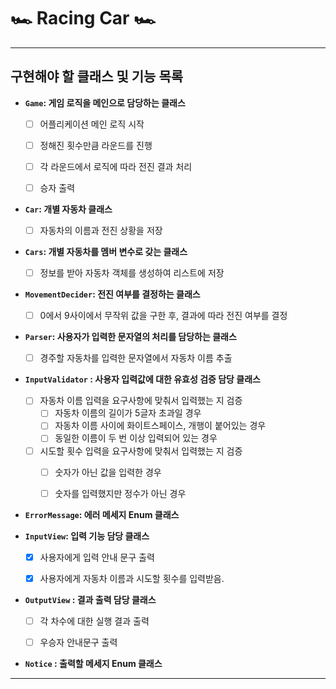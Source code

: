 #  🏎 Racing Car 🏎 

---

## 구현해야 할 클래스 및 기능 목록


- **```Game```: 게임 로직을 메인으로 담당하는 클래스**
  - [ ] 어플리케이션 메인 로직 시작
  - [ ] 정해진 횟수만큼 라운드를 진행
  - [ ] 각 라운드에서 로직에 따라 전진 결과 처리
  - [ ] 승자 출력


- **```Car```: 개별 자동차 클래스**
  - [ ] 자동차의 이름과 전진 상황을 저장


- **```Cars```:  개별 자동차를 멤버 변수로 갖는 클래스**
  - [ ] 정보를 받아 자동차 객체를 생성하여 리스트에 저장 


- **```MovementDecider```: 전진 여부를 결정하는 클래스**
  - [ ] 0에서 9사이에서 무작위 값을 구한 후, 결과에 따라 전진 여부를 결정


- **```Parser```: 사용자가 입력한 문자열의 처리를 담당하는 클래스**
  - [ ]  경주할 자동차를 입력한 문자열에서 자동차 이름 추출


- **```InputValidator``` : 사용자 입력값에 대한 유효성 검증 담당 클래스**
  - [ ] 자동차 이름 입력을 요구사항에 맞춰서 입력했는 지 검증
    - [ ] 자동차 이름의 길이가 5글자 초과일 경우
    - [ ] 자동차 이름 사이에 화이트스페이스, 개행이 붙어있는 경우
    - [ ] 동일한 이름이 두 번 이상 입력되어 있는 경우

  - [ ] 시도할 횟수 입력을 요구사항에 맞춰서 입력했는 지 검증
    - [ ] 숫자가 아닌 값을 입력한 경우
    - [ ] 숫자를 입력했지만 정수가 아닌 경우


- **```ErrorMessage```: 에러 메세지 Enum 클래스**


- **```InputView```: 입력 기능 담당 클래스**
  - [x] 사용자에게 입력 안내 문구 출력 
  - [x] 사용자에게 자동차 이름과 시도할 횟수를 입력받음.


- **```OutputView``` : 결과 출력 담당 클래스**
  - [ ] 각 차수에 대한 실행 결과 출력
  - [ ] 우승자 안내문구 출력


- **```Notice``` : 출력할 메세지 Enum 클래스**






---

